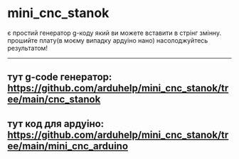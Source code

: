 # mini_cnc_stanok
є простий генератор g-коду який ви можете вставити в стрінг змінну.
прошийте плату(в моєму випадку ардуіно нано)
насолоджуйтесь результатом!


---
тут g-code генератор: https://github.com/arduhelp/mini_cnc_stanok/tree/main/cnc_stanok
---
тут код для ардуіно: https://github.com/arduhelp/mini_cnc_stanok/tree/main/mini_cnc_arduino
---

